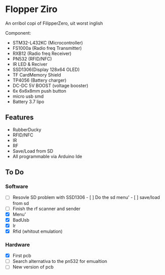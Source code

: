
# Flopper Ziro

An orribol copi of FilipperZero, uit worst inglish

Component:
- STM32-L432KC (Microcontroller) 
- FS1000a (Radio freq Transmitter) 
- RXB12 (Radio freq Receiver) 
- PN532 (RFID/NFC) 
- IR LED & Reciver 
- SSD1306(Display 128x64 OLED) 
- TF CardMemory Shield 
- TP4056 (Battery charger) 
- DC-DC 5V BOOST (voltage booster) 
- 6x 6x6x8mm push button 
- micro usb smd 
- Battery 3.7 lipo


## Features

- RubberDucky
- RFID/NFC
- IR
- RF
- Save/Load from SD
- All programmable via Arduino Ide

## To Do
### Software
- [ ]    Resovle SD problem with SSD1306
    - [ ]    Do the sd menu'
    - [ ]    save/load from sd
- [ ]    Finish the rf scanner and sender
- [X]   Menu'
- [X]   BadUsb
- [X]   Ir
- [X]   Rfid (whitout emulation)

### Hardware
- [X]   First pcb
- [ ]   Search alternativa to the pn532 for emualtion
- [ ]   New version of pcb